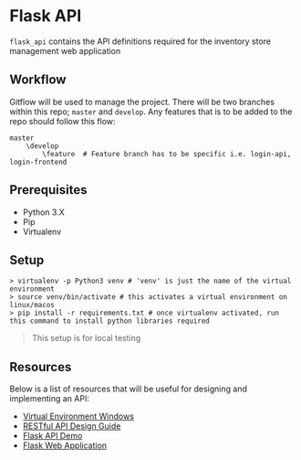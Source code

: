 # Flask API
`flask_api` contains the API definitions required for the inventory store management web application

## Workflow
Gitflow will be used to manage the project. There will be two branches within this repo; `master` and `develop`. Any features that is to be added to the repo should follow this flow:
```
master
    \develop
        \feature  # Feature branch has to be specific i.e. login-api, login-frontend
```

## Prerequisites
- Python 3.X
- Pip
- Virtualenv

## Setup
```
> virtualenv -p Python3 venv # 'venv' is just the name of the virtual environment
> source venv/bin/activate # this activates a virtual environment on linux/macos
> pip install -r requirements.txt # once virtualenv activated, run this command to install python libraries required  
```
> This setup is for local testing

## Resources
Below is a list of resources that will be useful for designing and implementing an API:
- [Virtual Environment Windows](https://programwithus.com/learn-to-code/Pip-and-virtualenv-on-Windows/)
- [RESTful API Design Guide](https://apiguide.readthedocs.io/en/latest/build_and_publish/use_RESTful_urls.html)
- [Flask API Demo](https://programminghistorian.org/en/lessons/creating-apis-with-python-and-flask)
- [Flask Web Application](https://www.freecodecamp.org/news/how-to-build-a-web-application-using-flask-and-deploy-it-to-the-cloud-3551c985e492/)
